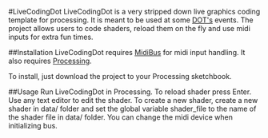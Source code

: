 #LiveCodingDot
LiveCodingDot is a very stripped down live graphics coding template for processing. It is meant to be used at some [DOT's](http://dot.ayy.fi/) events. The project allows users to code shaders, reload them on the fly and use midi inputs for extra fun times.

##Installation
LiveCodingDot requires [MidiBus](https://github.com/sparks/themidibus) for midi input handling. It also requires [Processing](https://processing.org).

To install, just download the project to your Processing sketchbook.

##Usage
Run LiveCodingDot in Processing. To reload shader press Enter. Use any text editor to edit the shader. To create a new shader, create a new shader in data/ folder and set the global variable shader\_file to the name of the shader file in data/ folder.
You can change the midi device when initializing bus.
